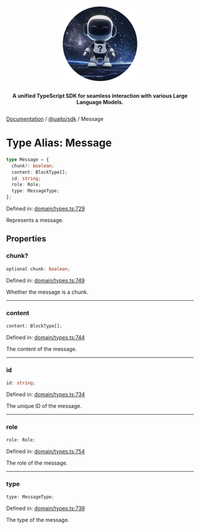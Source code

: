<div style="display:flex; flex-direction:column; align-items:center;">
<p align="center">
  <img src="../UAITO.png" alt="UAITO Logo" width="200"/>
</p>

<p align="center">
  <strong>A unified TypeScript SDK for seamless interaction with various Large Language Models.</strong>
</p>
</div>

[Documentation](README.md) / [@uaito/sdk](@uaito.sdk.md) / Message

# Type Alias: Message

```ts
type Message = {
  chunk?: boolean;
  content: BlockType[];
  id: string;
  role: Role;
  type: MessageType;
};
```

Defined in: [domain/types.ts:729](https://github.com/elribonazo/uaito/blob/f50af9c23a209ce85686520f5eabe299746170ce/packages/sdk/src/domain/types.ts#L729)

Represents a message.

## Properties

### chunk?

```ts
optional chunk: boolean;
```

Defined in: [domain/types.ts:749](https://github.com/elribonazo/uaito/blob/f50af9c23a209ce85686520f5eabe299746170ce/packages/sdk/src/domain/types.ts#L749)

Whether the message is a chunk.

***

### content

```ts
content: BlockType[];
```

Defined in: [domain/types.ts:744](https://github.com/elribonazo/uaito/blob/f50af9c23a209ce85686520f5eabe299746170ce/packages/sdk/src/domain/types.ts#L744)

The content of the message.

***

### id

```ts
id: string;
```

Defined in: [domain/types.ts:734](https://github.com/elribonazo/uaito/blob/f50af9c23a209ce85686520f5eabe299746170ce/packages/sdk/src/domain/types.ts#L734)

The unique ID of the message.

***

### role

```ts
role: Role;
```

Defined in: [domain/types.ts:754](https://github.com/elribonazo/uaito/blob/f50af9c23a209ce85686520f5eabe299746170ce/packages/sdk/src/domain/types.ts#L754)

The role of the message.

***

### type

```ts
type: MessageType;
```

Defined in: [domain/types.ts:739](https://github.com/elribonazo/uaito/blob/f50af9c23a209ce85686520f5eabe299746170ce/packages/sdk/src/domain/types.ts#L739)

The type of the message.
